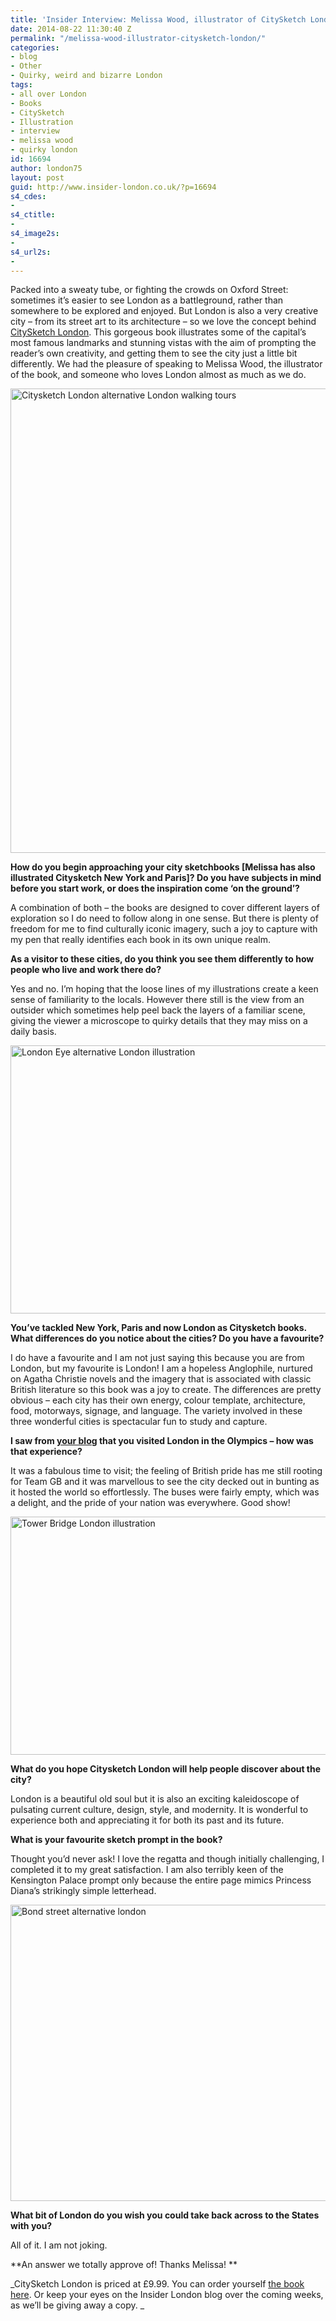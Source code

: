 ```yaml
---
title: 'Insider Interview: Melissa Wood, illustrator of CitySketch London'
date: 2014-08-22 11:30:40 Z
permalink: "/melissa-wood-illustrator-citysketch-london/"
categories:
- blog
- Other
- Quirky, weird and bizarre London
tags:
- all over London
- Books
- CitySketch
- Illustration
- interview
- melissa wood
- quirky london
id: 16694
author: london75
layout: post
guid: http://www.insider-london.co.uk/?p=16694
s4_cdes:
- 
s4_ctitle:
- 
s4_image2s:
- 
s4_url2s:
- 
---
```


Packed into a sweaty tube, or fighting the crowds on Oxford Street: sometimes it&#8217;s easier to see London as a battleground, rather than somewhere to be explored and enjoyed. But London is also a very creative city &#8211; from its street art to its architecture &#8211; so we love the concept behind <a href="http://www.amazon.co.uk/Citysketch-London-Creative-Prompts-Sketching/dp/1937994554/ref=sr_1_1?s=books&ie=UTF8&qid=1408625864&sr=1-1&keywords=citysketch+london" target="_blank">CitySketch London</a>. This gorgeous book illustrates some of the capital&#8217;s most famous landmarks and stunning vistas with the aim of prompting the reader&#8217;s own creativity, and getting them to see the city just a little bit differently. We had the pleasure of speaking to Melissa Wood, the illustrator of the book, and someone who loves London almost as much as we do.

[<img class="size-full wp-image-16977 aligncenter" src="/wp-content/uploads/2014/08/Citysketch-London-book.jpg" alt="Citysketch London alternative London walking tours" width="569" height="743" />](/wp-content/uploads/2014/08/Citysketch-London-book.jpg)

**How do you begin approaching your city sketchbooks [Melissa has also illustrated Citysketch New York and Paris]? Do you have subjects in mind before you start work, or does the inspiration come ‘on the ground’?**

A combination of both &#8211; the books are designed to cover different layers of exploration so I do need to follow along in one sense. But there is plenty of freedom for me to find culturally iconic imagery, such a joy to capture with my pen that really identifies each book in its own unique realm.

**As a visitor to these cities, do you think you see them differently to how people who live and work there do?**

Yes and no. I’m hoping that the loose lines of my illustrations create a keen sense of familiarity to the locals. However there still is the view from an outsider which sometimes help peel back the layers of a familiar scene, giving the viewer a microscope to quirky details that they may miss on a daily basis.

[<img class="size-full wp-image-16976 aligncenter" src="/wp-content/uploads/2014/08/london-eye.jpg" alt="London Eye alternative London illustration" width="569" height="429" />](/wp-content/uploads/2014/08/london-eye.jpg)

**You’ve tackled New York, Paris and now London as Citysketch books. What differences do you notice about the cities? Do you have a favourite?**

I do have a favourite and I am not just saying this because you are from London, but my favourite is London! I am a hopeless Anglophile, nurtured on Agatha Christie novels and the imagery that is associated with classic British literature so this book was a joy to create. The differences are pretty obvious &#8211; each city has their own energy, colour template, architecture, food, motorways, signage, and language. The variety involved in these three wonderful cities is spectacular fun to study and capture.

**I saw from <a href="http://mwoodpenblog.com/" target="_blank">your blog</a> that you visited London in the Olympics – how was that experience?**

It was a fabulous time to visit; the feeling of British pride has me still rooting for Team GB and it was marvellous to see the city decked out in bunting as it hosted the world so effortlessly. The buses were fairly empty, which was a delight, and the pride of your nation was everywhere. Good show!

[<img class="size-full wp-image-16978 aligncenter" src="/wp-content/uploads/2014/08/tower-bridge.jpg" alt="Tower Bridge London illustration" width="569" height="381" />](/wp-content/uploads/2014/08/tower-bridge.jpg)

**What do you hope Citysketch London will help people discover about the city?**

London is a beautiful old soul but it is also an exciting kaleidoscope of pulsating current culture, design, style, and modernity. It is wonderful to experience both and appreciating it for both its past and its future.

**What is your favourite sketch prompt in the book?**

Thought you’d never ask! I love the regatta and though initially challenging, I completed it to my great satisfaction. I am also terribly keen of the Kensington Palace prompt only because the entire page mimics Princess Diana’s strikingly simple letterhead.

[<img class="size-full wp-image-16979 aligncenter" src="/wp-content/uploads/2014/08/bond-street.jpg" alt="Bond street alternative london" width="569" height="474" />](/wp-content/uploads/2014/08/bond-street.jpg)

**What bit of London do you wish you could take back across to the States with you?**

All of it. I am not joking.

**An answer we totally approve of! Thanks Melissa! **

_CitySketch London is priced at £9.99. You can order yourself <a href="http://www.amazon.co.uk/Citysketch-London-Creative-Prompts-Sketching/dp/1937994554/ref=sr_1_1?s=books&ie=UTF8&qid=1408625864&sr=1-1&keywords=citysketch+london" target="_blank">the book here</a>. Or keep your eyes on the Insider London blog over the coming weeks, as we&#8217;ll be giving away a copy. _